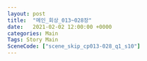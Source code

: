 ```yaml
---
layout: post
title:  "메인_회상_013~028장"
date:   2021-02-02 12:00:00 +0000
categories: Main
Tags: Story Main
SceneCode: ["scene_skip_cp013-028_q1_s10"]
---
```

